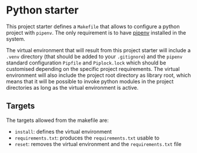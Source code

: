 # Python starter

This project starter defines a `Makefile` that allows to configure a python project with `pipenv`. The only requirement is to have [pipenv](https://pypi.org/project/pipenv/) installed in the system.

The virtual environment that will result from this project starter will include a `.venv` directory (that should be added to your `.gitignore`) and the `pipenv` standard configuration `Pipfile` and `Piplock.lock` which should be customised depending on the specific project requirements. The virtual environment will also include the project root directory as library root, which means that it will be possible to invoke python modules in the project directories as long as the virtual environment is active.

## Targets

The targets allowed from the makefile are:

- `install`: defines the virtual environment
- `requirements.txt`: produces the `requirements.txt` usable to 
- `reset`: removes the virtual environment and the `requirements.txt` file
